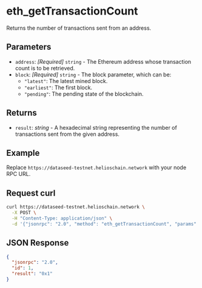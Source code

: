 # eth_getTransactionCount

Returns the number of transactions sent from an address.

## Parameters

- `address`: *[Required]* `string` - The Ethereum address whose transaction count is to be retrieved.
- `block`: *[Required]* `string` - The block parameter, which can be:
  - `"latest"`: The latest mined block.
  - `"earliest"`: The first block.
  - `"pending"`: The pending state of the blockchain.

## Returns

- `result`: *string* - A hexadecimal string representing the number of transactions sent from the given address.

## Example

Replace `https://dataseed-testnet.helioschain.network` with your node RPC URL.

## Request curl
```sh
curl https://dataseed-testnet.helioschain.network \
  -X POST \
  -H "Content-Type: application/json" \
  -d '{"jsonrpc": "2.0", "method": "eth_getTransactionCount", "params": ["0x17267eB1FEC301848d4B5140eDDCFC48945427Ab", "latest"], "id": 1}'
```

## JSON Response
```json
{
  "jsonrpc": "2.0",
  "id": 1,
  "result": "0x1"
}
```